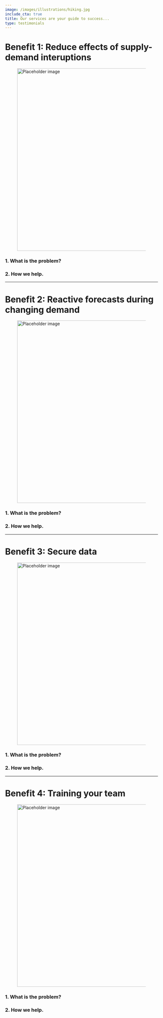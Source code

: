 ```yaml
---
image: /images/illustrations/hiking.jpg
include_cta: true
title: Our services are your guide to success...
type: testimonials
---
```




# Benefit 1: Reduce effects of supply-demand interuptions

<figure class="image">
<img class="" src="https://bulma.io/images/placeholders/1280x960.png" alt="Placeholder image" style="width:600px;">
</figure>


### 1. What is the problem?

### 2. How we help.

***

# Benefit 2: Reactive forecasts during changing demand

<figure class="image">
<img class="" src="https://bulma.io/images/placeholders/1280x960.png" alt="Placeholder image" style="width:600px;">
</figure>

### 1. What is the problem?

### 2. How we help.

***

# Benefit 3: Secure data  

<figure class="image">
<img class="" src="https://bulma.io/images/placeholders/1280x960.png" alt="Placeholder image" style="width:600px;">
</figure>

### 1. What is the problem?

### 2. How we help.

***

# Benefit 4: Training your team   

<figure class="image">
<img class="" src="https://bulma.io/images/placeholders/1280x960.png" alt="Placeholder image" style="width:600px;">
</figure>

### 1. What is the problem?

### 2. How we help.
